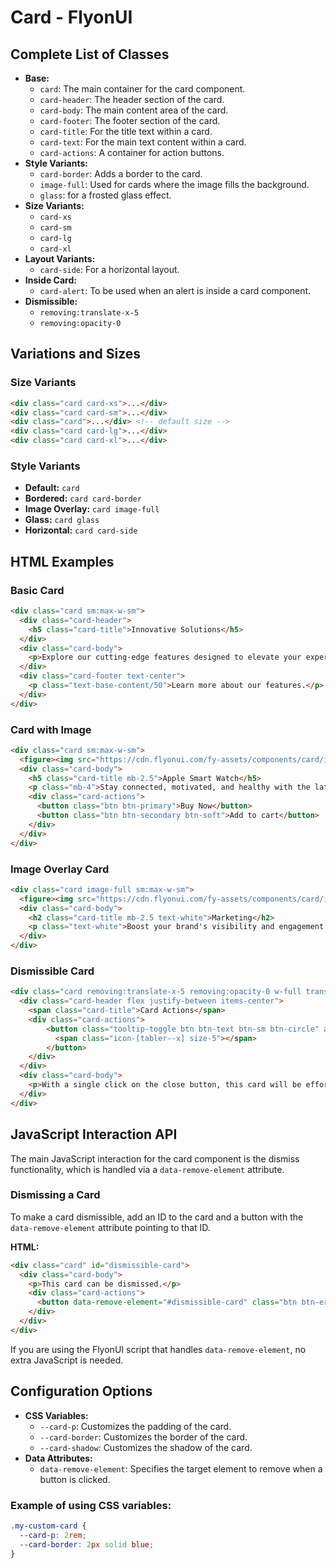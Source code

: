 # Card - FlyonUI

## Complete List of Classes
- **Base:**
  - `card`: The main container for the card component.
  - `card-header`: The header section of the card.
  - `card-body`: The main content area of the card.
  - `card-footer`: The footer section of the card.
  - `card-title`: For the title text within a card.
  - `card-text`: For the main text content within a card.
  - `card-actions`: A container for action buttons.
- **Style Variants:**
  - `card-border`: Adds a border to the card.
  - `image-full`: Used for cards where the image fills the background.
  - `glass`: for a frosted glass effect.
- **Size Variants:**
  - `card-xs`
  - `card-sm`
  - `card-lg`
  - `card-xl`
- **Layout Variants:**
  - `card-side`: For a horizontal layout.
- **Inside Card:**
  - `card-alert`: To be used when an alert is inside a card component.
- **Dismissible:**
  - `removing:translate-x-5`
  - `removing:opacity-0`

## Variations and Sizes

### Size Variants
```html
<div class="card card-xs">...</div>
<div class="card card-sm">...</div>
<div class="card">...</div> <!-- default size -->
<div class="card card-lg">...</div>
<div class="card card-xl">...</div>
```

### Style Variants
- **Default:** `card`
- **Bordered:** `card card-border`
- **Image Overlay:** `card image-full`
- **Glass:** `card glass`
- **Horizontal:** `card card-side`

## HTML Examples

### Basic Card
```html
<div class="card sm:max-w-sm">
  <div class="card-header">
    <h5 class="card-title">Innovative Solutions</h5>
  </div>
  <div class="card-body">
    <p>Explore our cutting-edge features designed to elevate your experience. Learn how our solutions can help you achieve your goals.</p>
  </div>
  <div class="card-footer text-center">
    <p class="text-base-content/50">Learn more about our features.</p>
  </div>
</div>
```

### Card with Image
```html
<div class="card sm:max-w-sm">
  <figure><img src="https://cdn.flyonui.com/fy-assets/components/card/image-9.png" alt="Watch" /></figure>
  <div class="card-body">
    <h5 class="card-title mb-2.5">Apple Smart Watch</h5>
    <p class="mb-4">Stay connected, motivated, and healthy with the latest Apple Watch.</p>
    <div class="card-actions">
      <button class="btn btn-primary">Buy Now</button>
      <button class="btn btn-secondary btn-soft">Add to cart</button>
    </div>
  </div>
</div>
```

### Image Overlay Card
```html
<div class="card image-full sm:max-w-sm">
  <figure><img src="https://cdn.flyonui.com/fy-assets/components/card/image-5.png" alt="overlay image" /></figure>
  <div class="card-body">
    <h2 class="card-title mb-2.5 text-white">Marketing</h2>
    <p class="text-white">Boost your brand's visibility and engagement through targeted marketing strategies.</p>
  </div>
</div>
```

### Dismissible Card
```html
<div class="card removing:translate-x-5 removing:opacity-0 w-full transition duration-300 ease-in-out" id="card-dismiss">
  <div class="card-header flex justify-between items-center">
    <span class="card-title">Card Actions</span>
    <div class="card-actions">
        <button class="tooltip-toggle btn btn-text btn-sm btn-circle" aria-label="Close Button" data-remove-element="#card-dismiss">
          <span class="icon-[tabler--x] size-5"></span>
        </button>
    </div>
  </div>
  <div class="card-body">
    <p>With a single click on the close button, this card will be effortlessly removed.</p>
  </div>
</div>
```

## JavaScript Interaction API

The main JavaScript interaction for the card component is the dismiss functionality, which is handled via a `data-remove-element` attribute.

### Dismissing a Card
To make a card dismissible, add an ID to the card and a button with the `data-remove-element` attribute pointing to that ID.

**HTML:**
```html
<div class="card" id="dismissible-card">
  <div class="card-body">
    <p>This card can be dismissed.</p>
    <div class="card-actions">
      <button data-remove-element="#dismissible-card" class="btn btn-error">Dismiss</button>
    </div>
  </div>
</div>
```

If you are using the FlyonUI script that handles `data-remove-element`, no extra JavaScript is needed.

## Configuration Options
- **CSS Variables:**
  - `--card-p`: Customizes the padding of the card.
  - `--card-border`: Customizes the border of the card.
  - `--card-shadow`: Customizes the shadow of the card.
- **Data Attributes:**
  - `data-remove-element`: Specifies the target element to remove when a button is clicked.

### Example of using CSS variables:
```css
.my-custom-card {
  --card-p: 2rem;
  --card-border: 2px solid blue;
}